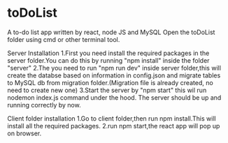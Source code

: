 # toDoList
A to-do list app written by react, node JS and MySQL 
Open the toDoList folder using cmd or other terminal tool.

Server Installation
1.First you need install the required packages in the server folder.You can do this by running "npm install" inside the folder "server"
2.The you need to run "npm run dev" inside server folder,this will create the databse based on information in config.json and migrate tables to MySQL db from migration folder.(Migration file is already created, no need to create new one)
3.Start the server by "npm start" this wil run nodemon index.js command under the hood.
The server should be up and running correctly by now.

Client folder installation
1.Go to client folder,then run npm install.This will install all the required packages.
2.run npm start,the react app will pop up on browser.

